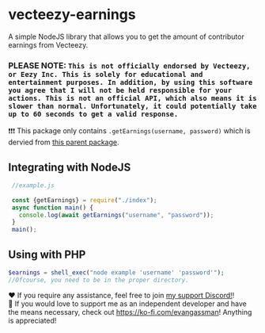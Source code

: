 # vecteezy-earnings
A simple NodeJS library that allows you to get the amount of contributor earnings from Vecteezy.<br>
### PLEASE NOTE: `This is not officially endorsed by Vecteezy, or Eezy Inc. This is solely for educational and entertainment purposes. In addition, by using this software you agree that I will not be held responsible for your actions. This is not an official API, which also means it is slower than normal. Unfortunately, it could potentially take up to 60 seconds to get a valid response.`
❗❗❗ This package only contains ```.getEarnings(username, password)``` which is dervied from <a href="">this parent package</a>. 

## Integrating with NodeJS
```js
 //example.js
 
 const {getEarnings} = require("./index");
 async function main() {
   console.log(await getEarnings("username", "password"));
 }
 main();
```

## Using with PHP
```php
$earnings = shell_exec("node example 'username' 'password'");
//Ofcourse, you need to be in the proper directory. 
```

❤️ If you require any assistance, feel free to join <a href="https://discord.gg/y6UywbeB3U">my support Discord!</a>!<br>
💙 If you would love to support me as an independent developer and have the means necessary, check out https://ko-fi.com/evangassman! Anything is appreciated! 
